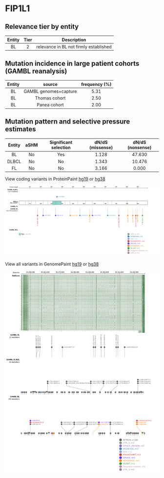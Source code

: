 # FIP1L1

## Relevance tier by entity

|Entity|Tier|Description                           |
|:------:|:----:|--------------------------------------|
|BL    |2   |relevance in BL not firmly established|

## Mutation incidence in large patient cohorts (GAMBL reanalysis)

|Entity|source               |frequency (%)|
|:------:|:---------------------:|:-------------:|
|BL    |GAMBL genomes+capture|5.31         |
|BL    |Thomas cohort        |2.50         |
|BL    |Panea cohort         |2.00         |

## Mutation pattern and selective pressure estimates

|Entity|aSHM|Significant selection|dN/dS (missense)|dN/dS (nonsense)|
|:------:|:----:|:---------------------:|:----------------:|:----------------:|
|BL    |No  |Yes                  |1.128           |47.630          |
|DLBCL |No  |No                   |1.343           |10.476          |
|FL    |No  |No                   |3.166           | 0.000          |



View coding variants in ProteinPaint [hg19](https://www.bcgsc.ca/downloads/morinlab/GAMBL/test/genes/FIP1L1_protein.html)  or [hg38](https://www.bcgsc.ca/downloads/morinlab/GAMBL/test/genes/FIP1L1_protein_hg38.html)

![image](images/proteinpaint/FIP1L1_NM_030917.svg)

View all variants in GenomePaint [hg19](https://www.bcgsc.ca/downloads/morinlab/GAMBL/test/genes/FIP1L1.html)  or [hg38](https://www.bcgsc.ca/downloads/morinlab/GAMBL/test/genes/FIP1L1_hg38.html)

![image](images/proteinpaint/FIP1L1.svg)
